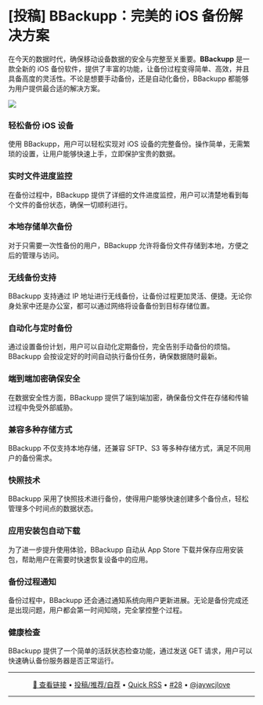 [投稿] BBackupp：完美的 iOS 备份解决方案
===

在今天的数据时代，确保移动设备数据的安全与完整至关重要。**BBackupp** 是一款全新的 iOS 备份软件，提供了丰富的功能，让备份过程变得简单、高效，并且具备高度的灵活性。不论是想要手动备份，还是自动化备份，BBackupp 都能够为用户提供最合适的解决方案。

![](https://github.com/user-attachments/assets/88c843a1-1fd0-4329-8423-f8d1dbe5b1fa)

### 轻松备份 iOS 设备

使用 BBackupp，用户可以轻松实现对 iOS 设备的完整备份。操作简单，无需繁琐的设置，让用户能够快速上手，立即保护宝贵的数据。

### 实时文件进度监控

在备份过程中，BBackupp 提供了详细的文件进度监控，用户可以清楚地看到每个文件的备份状态，确保一切顺利进行。

### 本地存储单次备份

对于只需要一次性备份的用户，BBackupp 允许将备份文件存储到本地，方便之后的管理与访问。

### 无线备份支持

BBackupp 支持通过 IP 地址进行无线备份，让备份过程更加灵活、便捷。无论你身处家中还是办公室，都可以通过网络将设备备份到目标存储位置。

### 自动化与定时备份

通过设置备份计划，用户可以自动化定期备份，完全告别手动备份的烦恼。BBackupp 会按设定好的时间自动执行备份任务，确保数据随时最新。

### 端到端加密确保安全

在数据安全性方面，BBackupp 提供了端到端加密，确保备份文件在存储和传输过程中免受外部威胁。

### 兼容多种存储方式

BBackupp 不仅支持本地存储，还兼容 SFTP、S3 等多种存储方式，满足不同用户的备份需求。

### 快照技术

BBackupp 采用了快照技术进行备份，使得用户能够快速创建多个备份点，轻松管理多个时间点的数据状态。

### 应用安装包自动下载

为了进一步提升使用体验，BBackupp 自动从 App Store 下载并保存应用安装包，帮助用户在需要时快速恢复设备中的应用。

### 备份过程通知

备份过程中，BBackupp 还会通过通知系统向用户更新进展。无论是备份完成还是出现问题，用户都会第一时间知晓，完全掌控整个过程。

### 健康检查

BBackupp 提供了一个简单的活跃状态检查功能，通过发送 GET 请求，用户可以快速确认备份服务器是否正常运行。

---

<p align="center">
<a href="https://github.com/Lakr233/BBackupp" target="_blank">🔗 查看链接</a> • 
<a href="https://github.com/jaywcjlove/quick-rss/issues/new/choose" target="_blank">投稿/推荐/自荐</a> • 
<a href="https://wangchujiang.com/quick-rss/feeds/index.html" target="_blank">Quick RSS</a> • 
<a href="https://github.com/jaywcjlove/quick-rss/issues/28" target="_blank">#28</a> • 
<a href="https://github.com/jaywcjlove" target="_blank">@jaywcjlove</a>
</p>

---
    